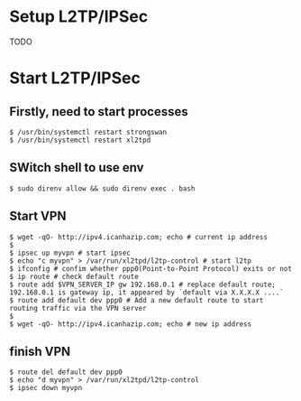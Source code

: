 # Setup L2TP/IPSec

TODO

# Start L2TP/IPSec

## Firstly, need to start processes

```
$ /usr/bin/systemctl restart strongswan
$ /usr/bin/systemctl restart xl2tpd
```

## SWitch shell to use env

```
$ sudo direnv allow && sudo direnv exec . bash
```

## Start VPN

```
$ wget -qO- http://ipv4.icanhazip.com; echo # current ip address
$ 
$ ipsec up myvpn # start ipsec
$ echo "c myvpn" > /var/run/xl2tpd/l2tp-control # start l2tp
$ ifconfig # confim whether ppp0(Point-to-Point Protocol) exits or not
$ ip route # check default route
$ route add $VPN_SERVER_IP gw 192.168.0.1 # replace default route; 192.168.0.1 is gateway ip, it appeared by `default via X.X.X.X ....`
$ route add default dev ppp0 # Add a new default route to start routing traffic via the VPN server
$ 
$ wget -qO- http://ipv4.icanhazip.com; echo # new ip address
```

## finish VPN

```
$ route del default dev ppp0
$ echo "d myvpn" > /var/run/xl2tpd/l2tp-control
$ ipsec down myvpn
```

